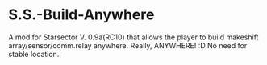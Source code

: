 # S.S.-Build-Anywhere
A mod for Starsector V. 0.9a(RC10) that allows the player to build makeshift array/sensor/comm.relay anywhere. Really, ANYWHERE! :D No need for stable location.
